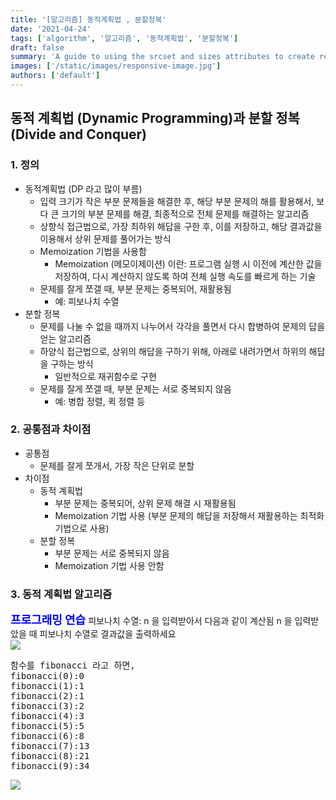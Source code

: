 ```yaml
---
title: '[알고리즘] 동적계획법 , 분할정복'
date: '2021-04-24'
tags: ['algorithm', '알고리즘', '동적계획법', '분할정복']
draft: false
summary: 'A guide to using the srcset and sizes attributes to create responsive images'
images: ['/static/images/responsive-image.jpg']
authors: ['default']
---
```



## 동적 계획법 (Dynamic Programming)과 분할 정복 (Divide and Conquer)

### 1. 정의

- 동적계획법 (DP 라고 많이 부름)
  - 입력 크기가 작은 부분 문제들을 해결한 후, 해당 부분 문제의 해를 활용해서, 보다 큰 크기의 부분 문제를 해결, 최종적으로 전체 문제를 해결하는 알고리즘
  - 상향식 접근법으로, 가장 최하위 해답을 구한 후, 이를 저장하고, 해당 결과값을 이용해서 상위 문제를 풀어가는 방식
  - Memoization 기법을 사용함
    - Memoization (메모이제이션) 이란: 프로그램 실행 시 이전에 계산한 값을 저장하여, 다시 계산하지 않도록 하여 전체 실행 속도를 빠르게 하는 기술
  - 문제를 잘게 쪼갤 때, 부분 문제는 중복되어, 재활용됨
    - 예: 피보나치 수열
- 분할 정복
  - 문제를 나눌 수 없을 때까지 나누어서 각각을 풀면서 다시 합병하여 문제의 답을 얻는 알고리즘
  - 하양식 접근법으로, 상위의 해답을 구하기 위해, 아래로 내려가면서 하위의 해답을 구하는 방식
    - 일반적으로 재귀함수로 구현
  - 문제를 잘게 쪼갤 때, 부분 문제는 서로 중복되지 않음
    - 예: 병합 정렬, 퀵 정렬 등

### 2. 공통점과 차이점

- 공통점
  - 문제를 잘게 쪼개서, 가장 작은 단위로 분할
- 차이점
  - 동적 계획법
    - 부분 문제는 중복되어, 상위 문제 해결 시 재활용됨
    - Memoization 기법 사용 (부분 문제의 해답을 저장해서 재활용하는 최적화 기법으로 사용)
  - 분할 정복
    - 부분 문제는 서로 중복되지 않음
    - Memoization 기법 사용 안함

### 3. 동적 계획법 알고리즘

<div class="alert alert-block alert-warning">
<strong><font color="blue" size="4em">프로그래밍 연습</font></strong>  
피보나치 수열: n 을 입력받아서 다음과 같이 계산됨  
n 을 입력받았을 때 피보나치 수열로 결과값을 출력하세요  
</div>
<img src="https://www.fun-coding.org/00_Images/Fibonacci.png" />
<pre>
함수를 fibonacci 라고 하면,
fibonacci(0):0
fibonacci(1):1
fibonacci(2):1
fibonacci(3):2
fibonacci(4):3
fibonacci(5):5
fibonacci(6):8
fibonacci(7):13
fibonacci(8):21
fibonacci(9):34
</pre>

<img src="https://www.fun-coding.org/00_Images/dp.png" />
